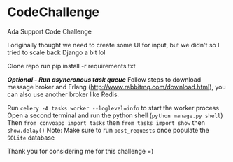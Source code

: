 # CodeChallenge
Ada Support Code Challenge

I originally thought we need to create some UI for input, but we didn't so I tried to scale back Django a bit lol

Clone repo 
run pip install -r requirements.txt

***Optional - Run asyncronous task queue***
Follow steps to download message broker and Erlang (http://www.rabbitmq.com/download.html), you can also use another broker like Redis. 

Run `celery -A tasks worker --loglevel=info` to start the worker process
Open a second terminal and run the python shell (`python manage.py shell`)
Then `from convoapp import tasks` then `from tasks import show` 
then `show.delay()` Note: Make sure to run `post_requests` once populate the `SQLite` database 

Thank you for considering me for this challenge =)
